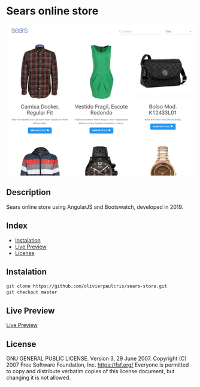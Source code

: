 # Sears online store

![Sears online store](./screenshot.png)

## Description

Sears online store using AngularJS and Bootswatch, developed in 2019.

## Index

- [Instalation](#instalation)
- [Live Preview](#live-preview)
- [License](#license)

## Instalation

```
git clone https://github.com/olivierpaulcris/sears-store.git
git checkout master
```

## Live Preview

[Live Preview](https://66eb222c27f7b87ce8193f1b--marvelous-caramel-dc9ed4.netlify.app/)

## License

GNU GENERAL PUBLIC LICENSE. Version 3, 29 June 2007. Copyright (C) 2007 Free Software Foundation, Inc. <https://fsf.org/> Everyone is permitted to copy and distribute verbatim copies of this license document, but changing it is not allowed.
